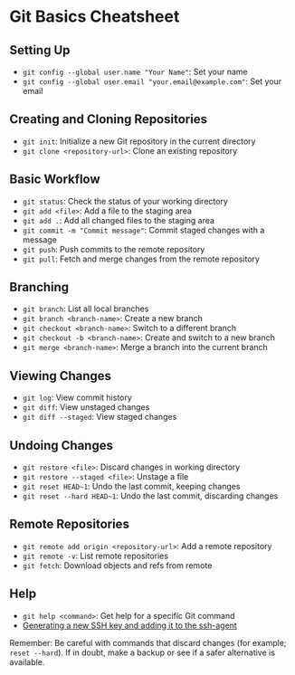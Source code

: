 # Git Basics Cheatsheet

## Setting Up
- `git config --global user.name "Your Name"`: Set your name
- `git config --global user.email "your.email@example.com"`: Set your email

## Creating and Cloning Repositories
- `git init`: Initialize a new Git repository in the current directory
- `git clone <repository-url>`: Clone an existing repository

## Basic Workflow
- `git status`: Check the status of your working directory
- `git add <file>`: Add a file to the staging area
- `git add .`: Add all changed files to the staging area
- `git commit -m "Commit message"`: Commit staged changes with a message
- `git push`: Push commits to the remote repository
- `git pull`: Fetch and merge changes from the remote repository

## Branching
- `git branch`: List all local branches
- `git branch <branch-name>`: Create a new branch
- `git checkout <branch-name>`: Switch to a different branch
- `git checkout -b <branch-name>`: Create and switch to a new branch
- `git merge <branch-name>`: Merge a branch into the current branch

## Viewing Changes
- `git log`: View commit history
- `git diff`: View unstaged changes
- `git diff --staged`: View staged changes

## Undoing Changes
- `git restore <file>`: Discard changes in working directory
- `git restore --staged <file>`: Unstage a file
- `git reset HEAD~1`: Undo the last commit, keeping changes
- `git reset --hard HEAD~1`: Undo the last commit, discarding changes

## Remote Repositories
- `git remote add origin <repository-url>`: Add a remote repository
- `git remote -v`: List remote repositories
- `git fetch`: Download objects and refs from remote

## Help
- `git help <command>`: Get help for a specific Git command
-  [Generating a new SSH key and adding it to the ssh-agent](https://docs.github.com/en/authentication/connecting-to-github-with-ssh/generating-a-new-ssh-key-and-adding-it-to-the-ssh-agent)

Remember: Be careful with commands that discard changes (for example; `reset --hard`). If in doubt, make a backup or see if a safer alternative is available.
